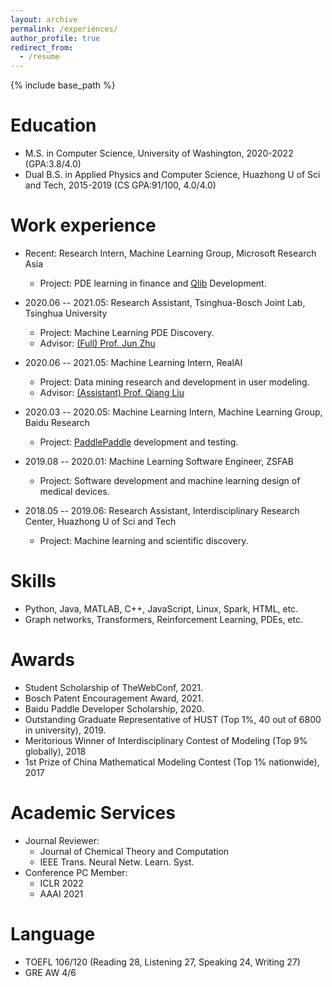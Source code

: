 ```yaml
---
layout: archive
permalink: /experiences/
author_profile: true
redirect_from:
  - /resume
---
```


{% include base_path %}

Education
======
* M.S. in Computer Science, University of Washington, 2020-2022 (GPA:3.8/4.0)
* Dual B.S. in Applied Physics and Computer Science, Huazhong U of Sci and Tech, 2015-2019 (CS GPA:91/100, 4.0/4.0)

Work experience
======
* Recent: Research Intern, Machine Learning Group, Microsoft Research Asia 
  * Project: PDE learning in finance and [Qlib](https://github.com/microsoft/qlib) Development.

* 2020.06 -- 2021.05: Research Assistant, Tsinghua-Bosch Joint Lab, Tsinghua University 
  * Project: Machine Learning PDE Discovery.
  * Advisor: [(Full) Prof. Jun Zhu](http://ml.cs.tsinghua.edu.cn/~jun/index.shtml)

* 2020.06 -- 2021.05: Machine Learning Intern, RealAI
  * Project: Data mining research and development in user modeling.
  * Advisor: [(Assistant) Prof. Qiang Liu](https://john-qiangliu.tech/)

* 2020.03 -- 2020.05: Machine Learning Intern, Machine Learning Group, Baidu Research
  * Project: [PaddlePaddle](https://github.com/PaddlePaddle) development and testing.

* 2019.08 -- 2020.01: Machine Learning Software Engineer, ZSFAB
  * Project: Software development and machine learning design of medical devices.

* 2018.05 -- 2019.06: Research Assistant, Interdisciplinary Research Center, Huazhong U of Sci and Tech
  * Project: Machine learning and scientific discovery.
  
Skills
======
* Python, Java, MATLAB, C++, JavaScript, Linux, Spark, HTML, etc.
* Graph networks, Transformers, Reinforcement Learning, PDEs, etc.

Awards
======
* Student Scholarship of TheWebConf, 2021.
* Bosch Patent Encouragement Award, 2021.
* Baidu Paddle Developer Scholarship, 2020.
* Outstanding Graduate Representative of HUST (Top 1%, 40 out of 6800 in university), 2019.
* Meritorious Winner of Interdisciplinary Contest of Modeling (Top 9% globally), 2018
* 1st Prize of China Mathematical Modeling Contest (Top 1% nationwide), 2017

Academic Services
======
* Journal Reviewer:
  * Journal of Chemical Theory and Computation
  * IEEE Trans. Neural Netw. Learn. Syst.
* Conference PC Member:
  * ICLR 2022
  * AAAI 2021
  
Language
======
* TOEFL 106/120 (Reading 28, Listening 27, Speaking 24, Writing 27)
* GRE AW 4/6
  
